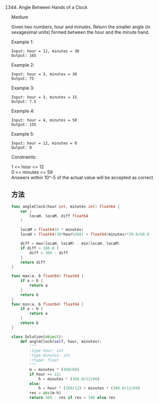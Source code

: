 1344. Angle Between Hands of a Clock


Medium


Given two numbers, hour and minutes. Return the smaller angle (in sexagesimal units) formed between the hour and the minute hand.

 

Example 1:

```
Input: hour = 12, minutes = 30
Output: 165
```

Example 2:

```
Input: hour = 3, minutes = 30
Output: 75
```

Example 3:

```
Input: hour = 3, minutes = 15
Output: 7.5
```

Example 4:

```
Input: hour = 4, minutes = 50
Output: 155
```

Example 5:

```
Input: hour = 12, minutes = 0
Output: 0
```

 

Constraints:

1 <= hour <= 12  
0 <= minutes <= 59  
Answers within 10^-5 of the actual value will be accepted as correct.

## 方法

```go
func angleClock(hour int, minutes int) float64 {
    var (
        locaH, locaM, diff float64
    )

    locaM = float64(6 * minutes)
    locaH = float64(30*hour%360) + float64(minutes)*30.0/60.0

    diff = max(locaH, locaM) - min(locaH, locaM)
    if diff > 180.0 {
        diff = 360 - diff
    }
    return diff
}

func max(a, b float64) float64 {
    if a > b {
        return a
    }
    return b
}
func min(a, b float64) float64 {
    if a < b {
        return a
    }
    return b
}
```


```python
class Solution(object):
    def angleClock(self, hour, minutes):
        """
        :type hour: int
        :type minutes: int
        :rtype: float
        """
        m = minutes * (360/60)
        if hour == 12:
            h = minutes * (360.0/12/60)
        else:
            h = hour * (360/12) + minutes * (360.0/12/60)
        res = abs(m-h)
        return 360 - res if res > 180 else res
```